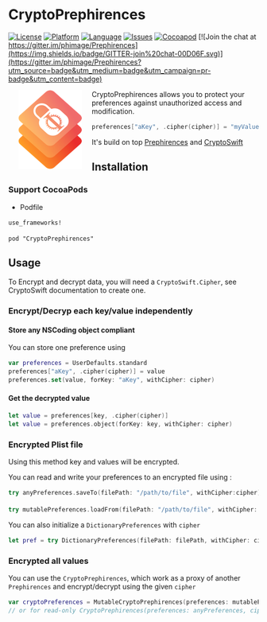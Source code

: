 # CryptoPrephirences

[![License](https://img.shields.io/badge/license-MIT-blue.svg?style=flat
            )](http://mit-license.org)
[![Platform](http://img.shields.io/badge/platform-ios_osx_tvos-lightgrey.svg?style=flat
             )](https://developer.apple.com/resources/)
[![Language](http://img.shields.io/badge/language-swift-orange.svg?style=flat
             )](https://developer.apple.com/swift)
[![Issues](https://img.shields.io/github/issues/phimage/CryptoPrephirences.svg?style=flat
           )](https://github.com/phimage/CryptoPrephirences/issues)
[![Cocoapod](http://img.shields.io/cocoapods/v/CryptoPrephirences.svg?style=flat)](http://cocoadocs.org/docsets/Prephirences/)
[![Join the chat at https://gitter.im/phimage/Prephirences](https://img.shields.io/badge/GITTER-join%20chat-00D06F.svg)](https://gitter.im/phimage/Prephirences?utm_source=badge&utm_medium=badge&utm_campaign=pr-badge&utm_content=badge)

[<img align="left" src="logo.png" hspace="20">](#logo) CryptoPrephirences allows you to protect your preferences against unauthorized access and modification.

```swift
preferences["aKey", .cipher(cipher)] = "myValueToEncrypt"
```
It's build on top [Prephirences](https://github.com/phimage/Prephirences) and [CryptoSwift](https://github.com/krzyzanowskim/CryptoSwift)

## Installation

### Support CocoaPods

* Podfile

```
use_frameworks!

pod "CryptoPrephirences"
```

## Usage

 To Encrypt and decrypt data, you will need a `CryptoSwift.Cipher`, see CryptoSwift documentation to create one.

### Encrypt/Decryp each key/value independently

#### Store any NSCoding object compliant
You can store one preference using
```swift
var preferences = UserDefaults.standard
preferences["aKey", .cipher(cipher)] = value
preferences.set(value, forKey: "aKey", withCipher: cipher)
```
#### Get the decrypted value
```swift
let value = preferences[key, .cipher(cipher)]
let value = preferences.object(forKey: key, withCipher: cipher)
```
### Encrypted Plist file
Using this method key and values will be encrypted.

You can read and write your preferences to an encrypted file using :

```swift
try anyPreferences.saveTo(filePath: "/path/to/file", withCipher:cipher)

try mutablePreferences.loadFrom(filePath: "/path/to/file", withCipher: cipher)
```
You can also initialize a `DictionaryPreferences` with `cipher`
```swift
let pref = try DictionaryPreferences(filePath: filePath, withCipher: cipher)
```

### Encrypted all values
You can use the `CryptoPrephirences`, which work as a proxy of another `Prephirences` and encrypt/decrypt using the given `cipher`

```swift
var cryptoPreferences = MutableCryptoPrephirences(preferences: mutablePreferences, cipher: cipher)
// or for read-only CryptoPrephirences(preferences: anyPreferences, cipher: cipher)
```

